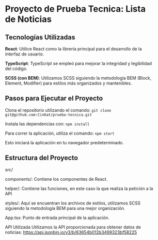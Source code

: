 # Proyecto de Prueba Tecnica: Lista de Noticias

## Tecnologías Utilizadas

**React**: Utilice React como la librería principal para el desarrollo de la interfaz de usuario.

**TypeScript**: TypeScript se empleó para mejorar la integridad y legibilidad del código.

**SCSS (con BEM)**: Utilizamos SCSS siguiendo la metodología BEM (Block, Element, Modifier) para estilos más organizados y mantenibles.

## Pasos para Ejecutar el Proyecto

Clona el repositorio utilizando el comando:
``git clone git@github.com:CinKat/prueba-tecnica.git``

Instala las dependencias con:
``npm install``

Para correr la aplicación, utiliza el comando:
``npm start``

Esto iniciará la aplicación en tu navegador predeterminado.

## Estructura del Proyecto
src/

components/: Contiene los componentes de React.

helper/: Contiene las funciones, en este caso la que realiza la petición a la API

styles/: Aquí se encuentran los archivos de estilos, utilizamos SCSS siguiendo la metodología BEM para una mejor organización.

App.tsx: Punto de entrada principal de la aplicación.

API Utilizada
Utilizamos la API proporcionada para obtener datos de noticias: https://api.jsonbin.io/v3/b/63654b012b3499323bf58225

